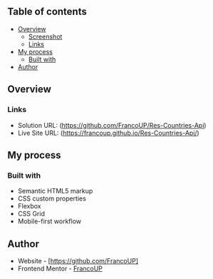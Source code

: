 ## Table of contents

- [Overview](#overview)
  - [Screenshot](#screenshot)
  - [Links](#links)
- [My process](#my-process)
  - [Built with](#built-with)
- [Author](#author)

## Overview

### Links

- Solution URL: (https://github.com/FrancoUP/Res-Countries-Api)
- Live Site URL: (https://francoup.github.io/Res-Countries-Api/)

## My process

### Built with

- Semantic HTML5 markup
- CSS custom properties
- Flexbox
- CSS Grid
- Mobile-first workflow

## Author

- Website - [https://github.com/FrancoUP]
- Frontend Mentor - [FrancoUP](https://www.frontendmentor.io/profile/FrancoUP)
